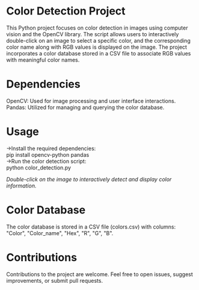 # Color Detection Project
  This Python project focuses on color detection in images using computer vision and the OpenCV library. The script allows users to interactively double-click on an image to select a specific color, and the corresponding color name along with RGB values is displayed on the image. The project incorporates a color database stored in a CSV file to associate RGB values with meaningful color names.

# Dependencies
OpenCV: Used for image processing and user interface interactions.  
Pandas: Utilized for managing and querying the color database.

# Usage
->Install the required dependencies:  
    pip install opencv-python pandas  
->Run the color detection script:  
    python color_detection.py  
    
*Double-click on the image to interactively detect and display color information.*   

# Color Database
The color database is stored in a CSV file (colors.csv) with columns: "Color", "Color_name", "Hex", "R", "G", "B".  

# Contributions
Contributions to the project are welcome. Feel free to open issues, suggest improvements, or submit pull requests.  
